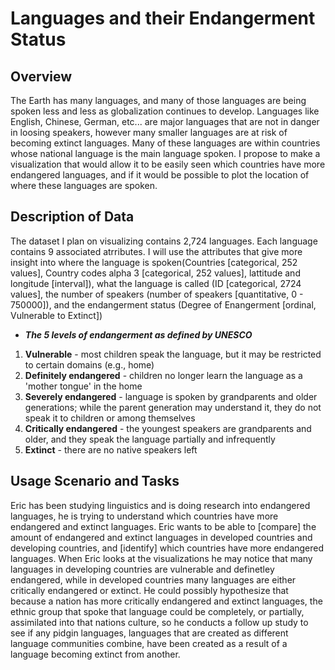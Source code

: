 # Languages and their Endangerment Status
## Overview
The Earth has many languages, and many of those languages are being spoken less and less as globalization continues to develop. Languages like English, Chinese, German, etc... are major languages that are not in danger in loosing speakers, however many smaller languages are at risk of becoming extinct languages. Many of these languages are within countries whose national language is the main language spoken. I propose to make a visualization that would allow it to be easily seen which countries have more endangered languages, and if it would be possible to plot the location of where these languages are spoken. 
## Description of Data
The dataset I plan on visualizing contains 2,724 languages. Each language contains 9 associated atrributes. I will use the attributes that give more insight into where the language is spoken(Countries [categorical, 252 values], Country codes alpha 3 [categorical, 252 values], lattitude and longitude [interval]), what the language is called (ID [categorical, 2724 values], the number of speakers (number of speakers [quantitative, 0 - 750000]), and the endangerment status (Degree of Enangerment [ordinal, Vulnerable to Extinct]) 
+ ***The 5 levels of endangerment as defined by UNESCO***
1. **Vulnerable** - most children speak the language, but it may be restricted to certain domains (e.g., home)
2. **Definitely endangered** - children no longer learn the language as a 'mother tongue' in the home
3. **Severely endangered** - language is spoken by grandparents and older generations; while the parent generation may understand it, they do not speak it to children or among themselves
4. **Critically endangered** - the youngest speakers are grandparents and older, and they speak the language partially and infrequently
5. **Extinct** - there are no native speakers left
## Usage Scenario and Tasks
Eric has been studying linguistics and is doing research into endangered languages, he is trying to understand which countries have more endangered and extinct languages. Eric wants to be able to [compare] the amount of endangered and extinct languages in developed countries and developing countries, and [identify] which countries have more endangered languages. When Eric looks at the visualizations he may notice that many languages in developing countries are vulnerable and definetley endangered, while in developed countries many languages are either critically endangered or extinct. He could possibly hypothesize that because a nation has more critically endangered and extinct languages, the ethnic group that spoke that language could be completely, or partially, assimilated into that nations culture, so he conducts a follow up study to see if any pidgin languages, languages that are created as different language communities combine, have been created as a result of a language becoming extinct from another. 
